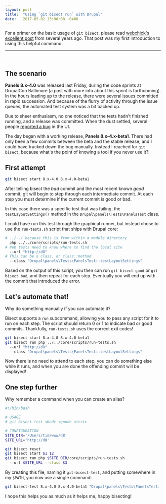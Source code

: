 ```yaml
---
layout: post
title:  "Using `git bisect run` with Drupal"
date:   2017-05-02 13:00:00 -0400
---
```

For a primer on the basic usage of `git bisect`, please read [webchick's excellent post](http://webchick.net/node/99) from several years ago. That post was my first introduction to using this helpful command.

<hr><br>

## The scenario

**Panels 8.x-4.0** was released last Friday, during the code sprints at DrupalCon Baltimore (a post with more info about this sprint is forthcoming). In the hours leading up to the release, there were several issues committed in rapid succession. And because of the flurry of activity through the issue queues, the automated test system was a bit backed up.

Due to sheer enthusiasm, no one noticed that the tests hadn't finished running, and a release was committed. When the dust settled, several people [reported a bug](https://www.drupal.org/node/2874489) in the UI.

The day began with a working release, **Panels 8.x-4.x-beta1**. There had only been a few commits between the beta and the stable release, and I could have tracked down the bug manually. Instead I reached for `git bisect`, because what's the point of knowing a tool if you never use it?!

## First attempt

```bash
git bisect start 8.x-4.0 8.x-4.0-beta1
```
After telling bisect the *bad* commit and the most recent known *good* commit, git will begin to step through each intermediate commit. At each step you must determine if the current commit is good or bad.

In this case there was a specific test that was failing, the `testLayoutSettings()` method in the `Drupal\panels\Tests\PanelsTest` class.

I could have run this test through the graphical runner, but instead chose to use the `run-tests.sh` script that ships with Drupal core:
```bash
# ../../ because this is from within a module directory
  php ../../core/scripts/run-tests.sh
# Web tests need to know where to find the local site
  --url "http://d8"
# This can be a class, or class::method
  --class "Drupal\panels\Tests\PanelsTest::testLayoutSettings"
```
Based on the output of this script, you then can run `git bisect good` or `git bisect bad`, and then repeat for each step. Eventually you will end up with the commit that introduced the error.

## Let's automate that!

Why do something manually if you can automate it?

Bisect supports a `run` subcommand, allowing you to pass any script for it to run on each step. The script should return 0 or 1 to indicate bad or good commits. Thankfully, `run-tests.sh` uses the correct exit codes!
```bash
git bisect start 8.x-4.0 8.x-4.0-beta1
git bisect run php ../../core/scripts/run-tests.sh
  --url "http://d8"
  --class "Drupal\panels\Tests\PanelsTest::testLayoutSettings"
```
Now there is no need to attend to each step, you can do something else while it runs, and when you are done the offending commit will be displayed!

## One step further
Why remember a command when you can create an alias?
```bash
#!/bin/bash

# USAGE
# git bisect-test <bad> <good> <test>

# CONFIGURATION
SITE_DIR='/Users/tim/www/d8'
SITE_URL='http://d8'

git bisect reset
git bisect start $1 $2
git bisect run php $SITE_DIR/core/scripts/run-tests.sh
  --url $SITE_URL --class $3
```
By creating this file, naming it `git-bisect-test`, and putting somewhere in my `$PATH`, you now use a single command:
```bash
git bisect-test 8.x-4.0 8.x-4.0-beta1 "Drupal\panels\Tests\PanelsTest::testLayoutSettings"
```

I hope this helps you as much as it helps me, happy bisecting!